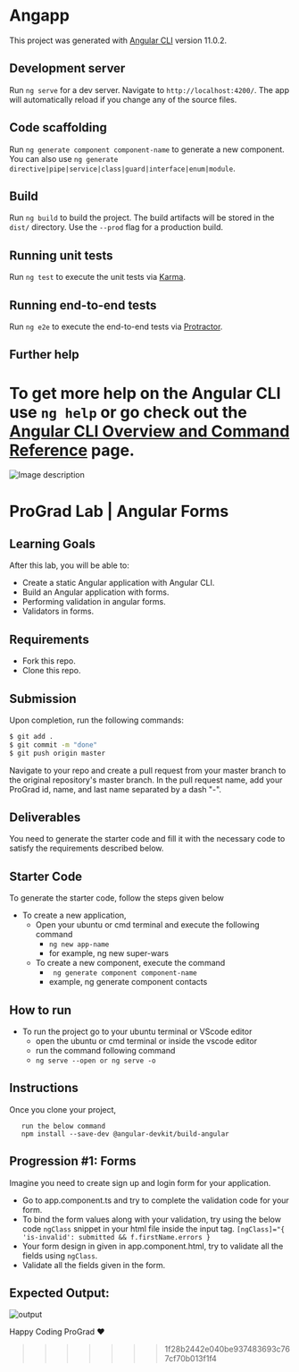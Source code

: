 # Angapp

This project was generated with [Angular CLI](https://github.com/angular/angular-cli) version 11.0.2.

## Development server

Run `ng serve` for a dev server. Navigate to `http://localhost:4200/`. The app will automatically reload if you change any of the source files.

## Code scaffolding

Run `ng generate component component-name` to generate a new component. You can also use `ng generate directive|pipe|service|class|guard|interface|enum|module`.

## Build

Run `ng build` to build the project. The build artifacts will be stored in the `dist/` directory. Use the `--prod` flag for a production build.

## Running unit tests

Run `ng test` to execute the unit tests via [Karma](https://karma-runner.github.io).

## Running end-to-end tests

Run `ng e2e` to execute the end-to-end tests via [Protractor](http://www.protractortest.org/).

## Further help

To get more help on the Angular CLI use `ng help` or go check out the [Angular CLI Overview and Command Reference](https://angular.io/cli) page.
=======
![Image description](https://i1.faceprep.in/ProGrad/face-logo-resized.png)

# ProGrad Lab | Angular Forms

## Learning Goals

After this lab, you will be able to:

- Create a static Angular application with Angular CLI.
- Build an Angular application with forms.
- Performing validation in angular forms.
- Validators in forms.

## Requirements

- Fork this repo.
- Clone this repo.

## Submission

Upon completion, run the following commands:

```bash
$ git add .
$ git commit -m "done"
$ git push origin master
```

Navigate to your repo and create a pull request from your master branch to the original repository's master branch. In the pull request name, add your ProGrad id, name, and last name separated by a dash "-".

## Deliverables

You need to generate the starter code and fill it with the necessary code to satisfy the requirements described below.

## Starter Code

To generate the starter code, follow the steps given below

- To create a new application,
    - Open your ubuntu or cmd terminal and execute the following command
      - ```ng new app-name```
      - for example, ng new super-wars
    - To create a new component, execute the command 
      - ``` ng generate component component-name```
      - example, ng generate component contacts
      
## How to run

- To run the project go to your ubuntu terminal or VScode editor
    - open the ubuntu or cmd terminal or inside the vscode editor
    - run the command following command
    - ```ng serve --open or ng serve -o```

## Instructions
Once you clone your project, 
```cd lab-angular-prograd-contacts
   run the below command
   npm install --save-dev @angular-devkit/build-angular
   ```

## Progression #1: Forms

Imagine you need to create sign up and login form for your application.

- Go to app.component.ts and try to complete the validation code for your form.
- To bind the form values along with your validation, try using the below code `ngClass` snippet in your html file inside the input tag.
``` [ngClass]="{ 'is-invalid': submitted && f.firstName.errors } ```
- Your form design in given in app.component.html, try to validate all the fields using `ngClass`.
- Validate all the fields given in the form.

## Expected Output:
![output](https://i1.faceprep.in/ProGrad/ts-registration.JPG)

Happy Coding ProGrad ❤️
>>>>>>> 1f28b2442e040be937483693c767cf70b013f1f4
